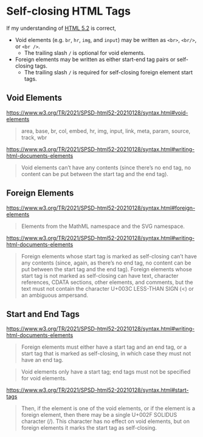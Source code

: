 # Self-closing HTML Tags

If my understanding of
[HTML 5.2](https://www.w3.org/TR/2021/SPSD-html52-20210128/) is correct,

* Void elements (e.g. `br`, `hr`, `img`, and `input`) may be written as
  `<br>`, `<br/>`, or `<br />`.
  * The trailing slash `/` is optional for void elements.
* Foreign elements may be written as either start-end tag pairs or
  self-closing tags.
  * The trailing slash `/` is required for self-closing foreign element
    start tags.

## Void Elements

https://www.w3.org/TR/2021/SPSD-html52-20210128/syntax.html#void-elements

> area, base, br, col, embed, hr, img, input, link, meta, param, source, track, wbr

https://www.w3.org/TR/2021/SPSD-html52-20210128/syntax.html#writing-html-documents-elements

> Void elements can’t have any contents (since there’s no end tag, no
> content can be put between the start tag and the end tag).

## Foreign Elements

https://www.w3.org/TR/2021/SPSD-html52-20210128/syntax.html#foreign-elements

> Elements from the MathML namespace and the SVG namespace.

https://www.w3.org/TR/2021/SPSD-html52-20210128/syntax.html#writing-html-documents-elements

> Foreign elements whose start tag is marked as self-closing can’t have
> any contents (since, again, as there’s no end tag, no content can be
> put between the start tag and the end tag). Foreign elements whose
> start tag is not marked as self-closing can have text, character
> references, CDATA sections, other elements, and comments, but the text
> must not contain the character U+003C LESS-THAN SIGN (<) or an
> ambiguous ampersand.

## Start and End Tags

https://www.w3.org/TR/2021/SPSD-html52-20210128/syntax.html#writing-html-documents-elements

> Foreign elements must either have a start tag and an end tag, or a
> start tag that is marked as self-closing, in which case they must not
> have an end tag.

> Void elements only have a start tag; end tags must not be specified
> for void elements.

https://www.w3.org/TR/2021/SPSD-html52-20210128/syntax.html#start-tags

> Then, if the element is one of the void elements, or if the element is
> a foreign element, then there may be a single U+002F SOLIDUS character
> (/). This character has no effect on void elements, but on foreign
> elements it marks the start tag as self-closing.
